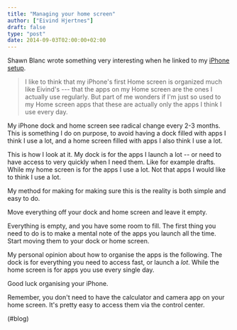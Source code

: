 ```yaml
---
title: "Managing your home screen"
author: ["Eivind Hjertnes"]
draft: false
type: "post"
date: 2014-09-03T02:00:00+02:00
---
```


Shawn Blanc wrote something very interesting when he linked to my
[iPhone
setup](http://shawnblanc.net/2014/09/eivind-hjertnes-iphone-setup/).

> I like to think that my iPhone's first Home screen is organized much
> like Eivind's --- that the apps on my Home screen are the ones I
> actually use regularly. But part of me wonders if I'm just so used to
> my Home screen apps that these are actually only the apps I think I
> use every day.

My iPhone dock and home screen see radical change every 2-3 months. This
is something I do on purpose, to avoid having a dock filled with apps I
think I use a lot, and a home screen filled with apps I also think I use
a lot.

This is how I look at it. My dock is for the apps I launch a lot -- or
need to have access to very quickly when I need them. Like for example
drafts. While my home screen is for the apps I use a lot. Not that apps
I would like to think I use a lot.

My method for making for making sure this is the reality is both simple
and easy to do.

Move everything off your dock and home screen and leave it empty.

Everything is empty, and you have some room to fill. The first thing you
need to do is to make a mental note of the apps you launch all the time.
Start moving them to your dock or home screen.

My personal opinion about how to organise the apps is the following. The
dock is for everything you need to access fast, or launch a _lot_. While
the home screen is for apps you use every single day.

Good luck organising your iPhone.

Remember, you don't need to have the calculator and camera app on your
home screen. It's pretty easy to access them via the control center.

(#blog)
